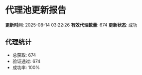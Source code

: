 # 代理池更新报告

**更新时间**: 2025-08-14 03:22:26
**有效代理数量**: 674
**更新状态**:  成功

## 代理统计
- 总获取: 674
- 验证通过: 674
- 成功率: 100%
